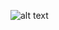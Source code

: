 ![alt text](https://gdm-catalog-fmapi-prod.imgix.net/ProductLogo/9c980e99-7289-4844-9017-ebf9b2ec4708.png?auto=format&ixlib=react-9.0.3&w=2258)
